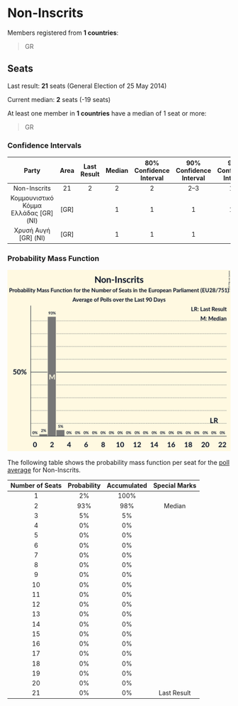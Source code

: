 # Non-Inscrits

Members registered from **1 countries**:

> GR

## Seats

Last result: **21** seats (General Election of 25 May 2014)

Current median: **2** seats (-19 seats)

At least one member in **1 countries** have a median of 1 seat or more:

> GR

### Confidence Intervals

| Party | Area | Last Result | Median | 80% Confidence Interval | 90% Confidence Interval | 95% Confidence Interval | 99% Confidence Interval |
|:-----:|:----:|:-----------:|:------:|:-----------------------:|:-----------------------:|:-----------------------:|:-----------------------:|
| Non-Inscrits | 21 | 2 | 2 | 2 | 2–3 | 1–3 |
| Κομμουνιστικό Κόμμα Ελλάδας [GR] (NI) | [GR] | | 1 | 1 | 1 | 1–2 | 1–2 |
| Χρυσή Αυγή [GR] (NI) | [GR] | | 1 | 1 | 1 | 1 | 0–2 |

### Probability Mass Function

![Graph with seats probability mass function not yet produced](average-2019-06-30-seats-pmf-non-inscrits.png "Seats Probability Mass Function")

The following table shows the probability mass function per seat for the [poll average](average-2019-06-30.html) for Non-Inscrits.

| Number of Seats | Probability | Accumulated | Special Marks |
|:---------------:|:-----------:|:-----------:|:-------------:|
| 1 | 2% | 100% |  |
| 2 | 93% | 98% | Median |
| 3 | 5% | 5% |  |
| 4 | 0% | 0% |  |
| 5 | 0% | 0% |  |
| 6 | 0% | 0% |  |
| 7 | 0% | 0% |  |
| 8 | 0% | 0% |  |
| 9 | 0% | 0% |  |
| 10 | 0% | 0% |  |
| 11 | 0% | 0% |  |
| 12 | 0% | 0% |  |
| 13 | 0% | 0% |  |
| 14 | 0% | 0% |  |
| 15 | 0% | 0% |  |
| 16 | 0% | 0% |  |
| 17 | 0% | 0% |  |
| 18 | 0% | 0% |  |
| 19 | 0% | 0% |  |
| 20 | 0% | 0% |  |
| 21 | 0% | 0% | Last Result |


